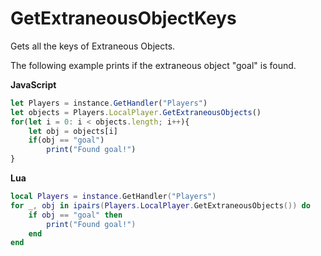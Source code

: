 # GetExtraneousObjectKeys

Gets all the keys of Extraneous Objects.

The following example prints if the extraneous object "goal" is found.

**JavaScript**
```js
let Players = instance.GetHandler("Players")
let objects = Players.LocalPlayer.GetExtraneousObjects()
for(let i = 0: i < objects.length; i++){
    let obj = objects[i]
    if(obj == "goal")
        print("Found goal!")
}
```

**Lua**
```lua
local Players = instance.GetHandler("Players")
for _, obj in ipairs(Players.LocalPlayer.GetExtraneousObjects()) do
    if obj == "goal" then
        print("Found goal!")
    end
end
```